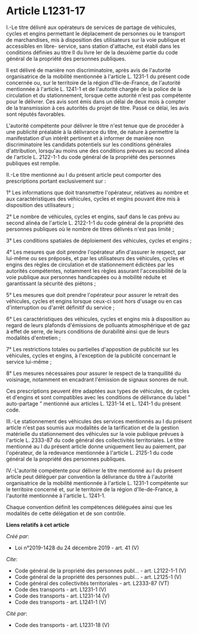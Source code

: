# Article L1231-17

I.-Le titre délivré aux opérateurs de services de partage de véhicules, cycles et engins permettant le déplacement de
personnes ou le transport de marchandises, mis à disposition des utilisateurs sur la voie publique et accessibles en libre-
service, sans station d'attache, est établi dans les conditions définies au titre II du livre Ier de la deuxième partie du
code général de la propriété des personnes publiques. 

Il est délivré de manière non discriminatoire, après avis de l'autorité organisatrice de la mobilité mentionnée à l'article
L. 1231-1 du présent code concernée ou, sur le territoire de la région d'Ile-de-France, de l'autorité mentionnée à l'article
L. 1241-1 et de l'autorité chargée de la police de la circulation et du stationnement, lorsque cette autorité n'est pas
compétente pour le délivrer. Ces avis sont émis dans un délai de deux mois à compter de la transmission à ces autorités du
projet de titre. Passé ce délai, les avis sont réputés favorables. 

L'autorité compétente pour délivrer le titre n'est tenue que de procéder à une publicité préalable à la délivrance du titre,
de nature à permettre la manifestation d'un intérêt pertinent et à informer de manière non discriminatoire les candidats
potentiels sur les conditions générales d'attribution, lorsqu'au moins une des conditions prévues au second alinéa de
l'article L. 2122-1-1 du code général de la propriété des personnes publiques est remplie. 

II.-Le titre mentionné au I du présent article peut comporter des prescriptions portant exclusivement sur : 

1° Les informations que doit transmettre l'opérateur, relatives au nombre et aux caractéristiques des véhicules, cycles et
engins pouvant être mis à disposition des utilisateurs ; 

2° Le nombre de véhicules, cycles et engins, sauf dans le cas prévu au second alinéa de l'article L. 2122-1-1 du code général
de la propriété des personnes publiques où le nombre de titres délivrés n'est pas limité ; 

3° Les conditions spatiales de déploiement des véhicules, cycles et engins ; 

4° Les mesures que doit prendre l'opérateur afin d'assurer le respect, par lui-même ou ses préposés, et par les utilisateurs
des véhicules, cycles et engins des règles de circulation et de stationnement édictées par les autorités compétentes,
notamment les règles assurant l'accessibilité de la voie publique aux personnes handicapées ou à mobilité réduite et
garantissant la sécurité des piétons ; 

5° Les mesures que doit prendre l'opérateur pour assurer le retrait des véhicules, cycles et engins lorsque ceux-ci sont hors
d'usage ou en cas d'interruption ou d'arrêt définitif du service ; 

6° Les caractéristiques des véhicules, cycles et engins mis à disposition au regard de leurs plafonds d'émissions de
polluants atmosphérique et de gaz à effet de serre, de leurs conditions de durabilité ainsi que de leurs modalités
d'entretien ; 

7° Les restrictions totales ou partielles d'apposition de publicité sur les véhicules, cycles et engins, à l'exception de la
publicité concernant le service lui-même ; 

8° Les mesures nécessaires pour assurer le respect de la tranquillité du voisinage, notamment en encadrant l'émission de
signaux sonores de nuit. 

Ces prescriptions peuvent être adaptées aux types de véhicules, de cycles et d'engins et sont compatibles avec les conditions
de délivrance du label “ auto-partage ” mentionné aux articles L. 1231-14 et L. 1241-1 du présent code. 

III.-Le stationnement des véhicules des services mentionnés au I du présent article n'est pas soumis aux modalités de la
tarification et de la gestion matérielle du stationnement des véhicules sur la voie publique prévues à l'article L. 2333-87
du code général des collectivités territoriales. Le titre mentionné au I du présent article donne uniquement lieu au
paiement, par l'opérateur, de la redevance mentionnée à l'article L. 2125-1 du code général de la propriété des personnes
publiques. 

IV.-L'autorité compétente pour délivrer le titre mentionné au I du présent article peut déléguer par convention la délivrance
du titre à l'autorité organisatrice de la mobilité mentionnée à l'article L. 1231-1 compétente sur le territoire concerné et,
sur le territoire de la région d'Ile-de-France, à l'autorité mentionnée à l'article L. 1241-1. 

Chaque convention définit les compétences déléguées ainsi que les modalités de cette délégation et de son contrôle.

**Liens relatifs à cet article**

_Créé par_:

  - Loi n°2019-1428 du 24 décembre 2019 - art. 41 (V)

_Cite_:

  - Code général de la propriété des personnes publ... - art. L2122-1-1 (V)
  - Code général de la propriété des personnes publ... - art. L2125-1 (V)
  - Code général des collectivités territoriales - art. L2333-87 (VT)
  - Code des transports - art. L1231-1 (V)
  - Code des transports - art. L1231-14 (V)
  - Code des transports - art. L1241-1 (V)

_Cité par_:

  - Code des transports - art. L1231-18 (V)
